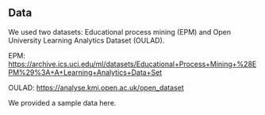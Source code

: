 ## Data 
We used two datasets: Educational process mining (EPM) and Open University Learning Analytics Dataset (OULAD). 

EPM: https://archive.ics.uci.edu/ml/datasets/Educational+Process+Mining+%28EPM%29%3A+A+Learning+Analytics+Data+Set

OULAD: https://analyse.kmi.open.ac.uk/open_dataset

We provided a sample data here. 
